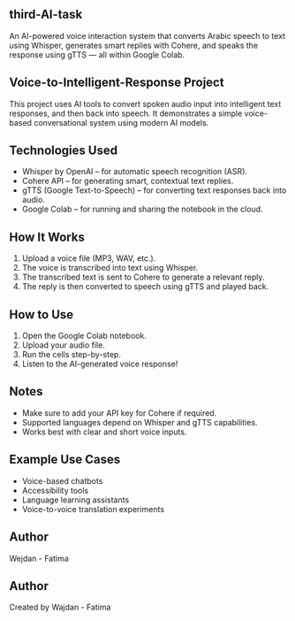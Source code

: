 ## third-AI-task
An AI-powered voice interaction system that converts Arabic speech to text using Whisper, generates smart replies with Cohere, and speaks the response using gTTS — all within Google Colab.

## Voice-to-Intelligent-Response Project

This project uses AI tools to convert spoken audio input into intelligent text responses, and then back into speech. It demonstrates a simple voice-based conversational system using modern AI models.


## Technologies Used

- Whisper by OpenAI – for automatic speech recognition (ASR).
- Cohere API – for generating smart, contextual text replies.
- gTTS (Google Text-to-Speech) – for converting text responses back into audio.
- Google Colab – for running and sharing the notebook in the cloud.


## How It Works

1. Upload a voice file (MP3, WAV, etc.).
2. The voice is transcribed into text using Whisper.
3. The transcribed text is sent to Cohere to generate a relevant reply.
4. The reply is then converted to speech using gTTS and played back.


## How to Use

1. Open the Google Colab notebook.
2. Upload your audio file.
3. Run the cells step-by-step.
4. Listen to the AI-generated voice response!


## Notes

- Make sure to add your API key for Cohere if required.
- Supported languages depend on Whisper and gTTS capabilities.
- Works best with clear and short voice inputs.


## Example Use Cases

- Voice-based chatbots  
- Accessibility tools  
- Language learning assistants  
- Voice-to-voice translation experiments


## Author

Wejdan - Fatima

## Author

Created by Wajdan - Fatima
